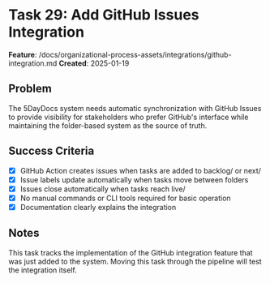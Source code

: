 # Task 29: Add GitHub Issues Integration

**Feature**: /docs/organizational-process-assets/integrations/github-integration.md
**Created**: 2025-01-19

## Problem
The 5DayDocs system needs automatic synchronization with GitHub Issues to provide visibility for stakeholders who prefer GitHub's interface while maintaining the folder-based system as the source of truth.

## Success Criteria
- [x] GitHub Action creates issues when tasks are added to backlog/ or next/
- [x] Issue labels update automatically when tasks move between folders
- [x] Issues close automatically when tasks reach live/
- [x] No manual commands or CLI tools required for basic operation
- [x] Documentation clearly explains the integration

## Notes
This task tracks the implementation of the GitHub integration feature that was just added to the system. Moving this task through the pipeline will test the integration itself.
